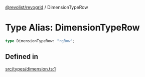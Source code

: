[@revolist/revogrid](README.md) / DimensionTypeRow

# Type Alias: DimensionTypeRow

```ts
type DimensionTypeRow: "rgRow";
```

## Defined in

[src/types/dimension.ts:1](https://github.com/revolist/revogrid/blob/2f07f30b37da771d7d712c0b9b9b90928758921a/src/types/dimension.ts#L1)
